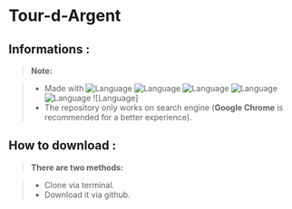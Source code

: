 # Tour-d-Argent



Informations :
-------------

> **Note:**

> - Made with ![Language](https://img.shields.io/badge/Language-HTML-e44b23.svg) ![Language](https://img.shields.io/badge/Language-CSS-563d7c.svg) ![Language](https://img.shields.io/badge/Language-Javascript-f1e05a.svg) ![Language](https://img.shields.io/badge/Language-NodeJS-green.svg) ![Language](https://img.shields.io/badge/Framework-JQuery-orange.svg) ![Language]
> - The repository only works on search engine (**Google Chrome** is recommended for a better experience).


How to download :
-------------
> **There are two methods:**

> - Clone via terminal.
> - Download it via github.

